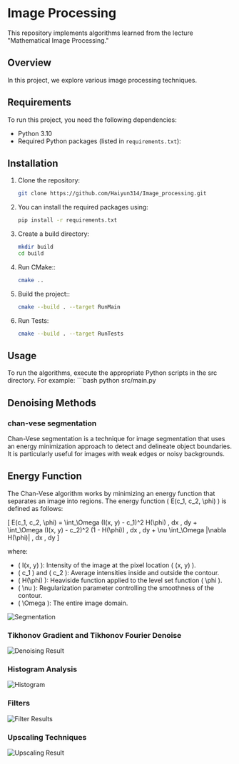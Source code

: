 # Image Processing

This repository implements algorithms learned from the lecture "Mathematical Image Processing."

## Overview

In this project, we explore various image processing techniques.

## Requirements

To run this project, you need the following dependencies:

- Python 3.10
- Required Python packages (listed in `requirements.txt`):


## Installation

1. Clone the repository:
   ```bash
   git clone https://github.com/Haiyun314/Image_processing.git

2. You can install the required packages using:
    ```bash
    pip install -r requirements.txt

3. Create a build directory:
    ```bash
    mkdir build
    cd build
4. Run CMake::
    ```bash
    cmake ..

5. Build the project::
    ```bash
    cmake --build . --target RunMain

6. Run Tests:
    ```bash
    cmake --build . --target RunTests

## Usage
To run the algorithms, execute the appropriate Python scripts in the src directory. 
For example:
    ```bash
    python src/main.py

## Denoising Methods

### chan-vese segmentation

Chan-Vese segmentation is a technique for image segmentation that uses an energy minimization approach to detect and delineate object boundaries. It is particularly useful for images with weak edges or noisy backgrounds.

## Energy Function

The Chan-Vese algorithm works by minimizing an energy function that separates an image into regions. The energy function \( E(c_1, c_2, \phi) \) is defined as follows:

\[
E(c_1, c_2, \phi) = \int_\Omega (I(x, y) - c_1)^2 H(\phi) \, dx \, dy + \int_\Omega (I(x, y) - c_2)^2 (1 - H(\phi)) \, dx \, dy + \nu \int_\Omega |\nabla H(\phi)| \, dx \, dy
\]

where:

- \( I(x, y) \): Intensity of the image at the pixel location \( (x, y) \).
- \( c_1 \) and \( c_2 \): Average intensities inside and outside the contour.
- \( H(\phi) \): Heaviside function applied to the level set function \( \phi \).
- \( \nu \): Regularization parameter controlling the smoothness of the contour.
- \( \Omega \): The entire image domain.

![Segmentation](./results/animation.gif)

### Tikhonov Gradient and Tikhonov Fourier Denoise

![Denoising Result](./results/denoising.png)

### Histogram Analysis

![Histogram](./results/histogram.png)

### Filters

![Filter Results](./results/filters.png)

### Upscaling Techniques

![Upscaling Result](./results/upscaling.png)
